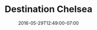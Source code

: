 ---
title: "Destination Chelsea"
description: "This logo and website was a created for a collective of non-profit arts organizations in Manhattan's Chelsea neighborhood."
date: "2016-05-29T12:49:00-07:00"
featured: false
gallery: 
- 
  url: "/assets/images/ccp-logo.jpg"
  caption: null
tags: "logo,nonprofit"
---
